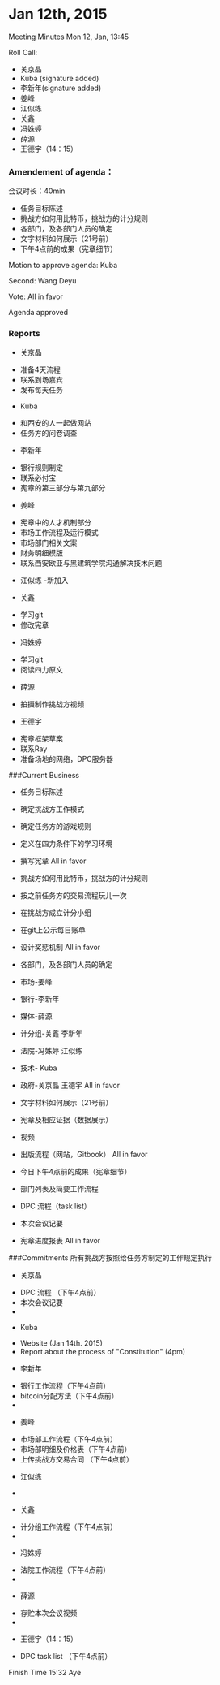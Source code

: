 ﻿# Jan 12th, 2015

Meeting Minutes Mon 12, Jan, 13:45

Roll Call:
* 关京晶
* Kuba (signature added)
* 李新年(signature added)
* 姜峰
* 江似练
* 关鑫
* 冯姝婷
* 薛源
* 王德宇（14：15）

### Amendement of agenda：

会议时长：40min
- 任务目标陈述
- 挑战方如何用比特币，挑战方的计分规则
- 各部门，及各部门人员的确定
- 文字材料如何展示（21号前）
- 下午4点前的成果（宪章细节）

Motion to approve agenda: Kuba

Second: Wang Deyu

Vote: All in favor

Agenda approved

### Reports

* 关京晶
 - 准备4天流程
 - 联系到场嘉宾
 - 发布每天任务

* Kuba
 - 和西安的人一起做网站
 - 任务方的问卷调查

* 李新年
 - 银行规则制定
 - 联系必付宝
 - 宪章的第三部分与第九部分

* 姜峰
 - 宪章中的人才机制部分
 - 市场工作流程及运行模式
 - 市场部门相关文案
 - 财务明细模版
 - 联系西安欧亚与黑建筑学院沟通解决技术问题

* 江似练
 -新加入

* 关鑫
 - 学习git
 - 修改宪章

* 冯姝婷
 - 学习git
 - 阅读四力原文

* 薛源
 - 拍摄制作挑战方视频

* 王德宇
 - 宪章框架草案
 - 联系Ray
 - 准备场地的网络，DPC服务器


###Current Business
- 任务目标陈述
 - 确定挑战方工作模式
 - 确定任务方的游戏规则
 - 定义在四力条件下的学习环境
 - 撰写宪章
All in favor

- 挑战方如何用比特币，挑战方的计分规则
 - 按之前任务方的交易流程玩儿一次
 - 在挑战方成立计分小组
 - 在git上公示每日账单
 - 设计奖惩机制
All in favor

- 各部门，及各部门人员的确定
 - 市场-姜峰
 - 银行-李新年
 - 媒体-薛源
 - 计分组-关鑫 李新年
 - 法院-冯姝婷 江似练
 - 技术- Kuba
 - 政府-关京晶 王德宇
All in favor

- 文字材料如何展示（21号前）
 - 宪章及相应证据（数据展示）
 - 视频
 - 出版流程（网站，Gitbook）
 All in favor

- 今日下午4点前的成果（宪章细节）
 - 部门列表及简要工作流程
 - DPC 流程（task list）
 - 本次会议记要
 - 宪章进度报表
 All in favor

###Commitments
所有挑战方按照给任务方制定的工作规定执行

* 关京晶
 - DPC 流程 （下午4点前）
 - 本次会议记要
 -

* Kuba
 - Website (Jan 14th. 2015)
 - Report about the process of "Constitution" (4pm)

* 李新年
 - 银行工作流程（下午4点前）
 - bitcoin分配方法（下午4点前）
 -
* 姜峰
 - 市场部工作流程（下午4点前）
 - 市场部明细及价格表（下午4点前）
 - 上传挑战方交易合同 （下午4点前）

* 江似练
 -

* 关鑫
 - 计分组工作流程（下午4点前）
 -
* 冯姝婷
 - 法院工作流程（下午4点前）
 -
* 薛源
 - 存贮本次会议视频
 -
* 王德宇（14：15）
 - DPC task list （下午4点前）

Finish Time 15:32
Aye











